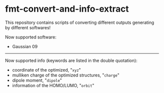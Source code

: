 # fmt-convert-and-info-extract
This repository contains scripts of converting different outputs generating by different softwares!

Now supported software:
- Gaussian 09


***

Now supported info (keywords are listed in the double quotation):
- coordinate of the optimized, "`xyz`"
- mulliken charge of the optimized structures, "`charge`"
- dipole moment, "`dipole`"
- information of the HOMO/LUMO, "`orbit`" 


